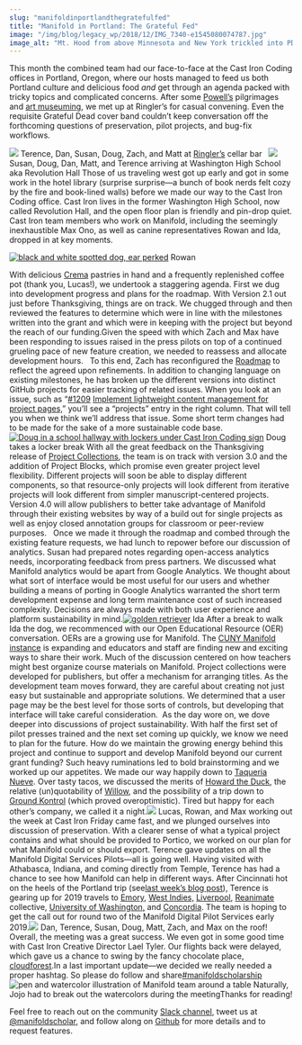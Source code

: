 ```yaml
---
slug: "manifoldinportlandthegratefulfed"
title: "Manifold in Portland: The Grateful Fed"
image: "/img/blog/legacy_wp/2018/12/IMG_7340-e1545080074787.jpg"
image_alt: "Mt. Hood from above Minnesota and New York trickled into PDX Wednesday to crystal blue skies and brilliant sunlight illuminating Mt. Hood"
---
```


This month the combined team had our face-to-face at the Cast Iron Coding offices in Portland, Oregon, where our hosts managed to feed us both Portland culture and delicious food _and_ get through an agenda packed with tricky topics and complicated concerns. After some [Powell’s](https://www.powells.com/) pilgrimages and [art museuming](https://portlandartmuseum.org/), we met up at Ringler’s for casual convening. Even the requisite Grateful Dead cover band couldn’t keep conversation off the forthcoming questions of preservation, pilot projects, and bug-fix workflows.

<!--truncate-->
 [![](/img/blog/legacy_wp/2018/12/IMG_7366-2.jpg)](/img/blog/legacy_wp/2018/12/IMG_7366-2.jpg) Terence, Dan, Susan, Doug, Zach, and Matt at [Ringler’s](https://www.mcmenamins.com/crystal-hotel/ringlers-annex) cellar bar &nbsp; [![](/img/blog/legacy_wp/2018/12/IMG_7381.jpg)](/img/blog/legacy_wp/2018/12/IMG_7381.jpg) Susan, Doug, Dan, Matt, and Terence arriving at Washington High School aka Revolution Hall Those of us traveling west got up early and got in some work in the hotel library (surprise surprise—a bunch of book nerds felt cozy by the fire and book-lined walls) before we made our way to the Cast Iron Coding office. Cast Iron lives in the former Washington High School, now called Revolution Hall, and the open floor plan is friendly and pin-drop quiet. Cast Iron team members who work on Manifold, including the seemingly inexhaustible Max Ono, as well as canine representatives Rowan and Ida, dropped in at key moments.

[![black and white spotted dog, ear perked](/img/blog/legacy_wp/2018/12/IMG_7390-e1545079489804.jpg)](/img/blog/legacy_wp/2018/12/IMG_7390-e1545079489804.jpg) Rowan

With delicious [Crema](https://www.cremabakery.com/home) pastries in hand and a frequently replenished coffee pot (thank you, Lucas!), we undertook a staggering agenda. First we dug into development progress and plans for the roadmap. With Version 2.1 out just before Thanksgiving, things are on track. We chugged through and then reviewed the features to determine which were in line with the milestones written into the grant and which were in keeping with the project but beyond the reach of our funding.Given the speed with which Zach and Max have been responding to issues raised in the press pilots on top of a continued grueling pace of new feature creation, we needed to reassess and allocate development hours. &nbsp; To this end, Zach has reconfigured the [Roadmap](https://github.com/ManifoldScholar/manifold/projects/7) to reflect the agreed upon refinements. In addition to changing language on existing milestones, he has broken up the different versions into distinct GitHub projects for easier tracking of related issues. When you look at an issue, such as “[#1209](https://github.com/ManifoldScholar/manifold/projects/11#card-15564015) [Implement lightweight content management for project pages,](https://github.com/ManifoldScholar/manifold/issues/1209)” you’ll see a “projects” entry in the right column. That will tell you when we think we’ll address that issue. Some short term changes had to be made for the sake of a more sustainable code base.[![Doug in a school hallway with lockers under Cast Iron Coding sign](/img/blog/legacy_wp/2018/12/IMG_7388-e1545079499869.jpg)](/img/blog/legacy_wp/2018/12/IMG_7388-e1545079499869.jpg) Doug takes a locker break With all the great feedback on the Thanksgiving release of [Project Collections](http://blog.manifoldapp.org/2018/10/10/introducing-project-collections/), the team is on track with version 3.0 and the addition of Project Blocks, which promise even greater project level flexibility. Different projects will soon be able to display different components, so that resource-only projects will look different from iterative projects will look different from simpler manuscript-centered projects. Version 4.0 will allow publishers to better take advantage of Manifold through their existing websites by way of a build out for single projects as well as enjoy closed annotation groups for classroom or peer-review purposes. &nbsp; Once we made it through the roadmap and combed through the existing feature requests, we had lunch to repower before our discussion of analytics. Susan had prepared notes regarding open-access analytics needs, incorporating feedback from press partners. We discussed what Manifold analytics would be apart from Google Analytics. We thought about what sort of interface would be most useful for our users and whether building a means of porting in Google Analytics warranted the short term development expense and long term maintenance cost of such increased complexity. Decisions are always made with both user experience and platform sustainability in mind.[![golden retriever](/img/blog/legacy_wp/2018/12/IMG_7396.jpg)](/img/blog/legacy_wp/2018/12/IMG_7396.jpg) Ida After a break to walk Ida the dog, we recommenced with our Open Educational Resource (OER) conversation. OERs are a growing use for Manifold. The [CUNY Manifold instance](http://cuny.manifoldapp.org) is expanding and educators and staff are finding new and exciting ways to share their work. Much of the discussion centered on how teachers might best organize course materials on Manifold. Project collections were developed for publishers, but offer a mechanism for arranging titles. As the development team moves forward, they are careful about creating not just easy but sustainable and appropriate solutions. We determined that a user page may be the best level for those sorts of controls, but developing that interface will take careful consideration.&nbsp; As the day wore on, we dove deeper into discussions of project sustainability. With half the first set of pilot presses trained and the next set coming up quickly, we know we need to plan for the future. How do we maintain the growing energy behind this project and continue to support and develop Manifold beyond our current grant funding? Such heavy ruminations led to bold brainstorming and we worked up our appetites. We made our way happily down to [Taqueria Nueve](http://www.taquerianueve.com/). Over tasty tacos, we discussed the merits of [Howard the Duck](https://www.imdb.com/title/tt0091225/), the relative (un)quotability of [Willow](https://www.imdb.com/title/tt0096446/), and the possibility of a trip down to [Ground Kontrol](https://groundkontrol.com/) (which proved overoptimistic). Tired but happy for each other’s company, we called it a night.[![](/img/blog/legacy_wp/2018/12/IMG_7428.jpg)](/img/blog/legacy_wp/2018/12/IMG_7428.jpg) Lucas, Rowan, and Max working out the week at Cast Iron Friday came fast, and we plunged ourselves into discussion of preservation. With a clearer sense of what a typical project contains and what should be provided to Portico, we worked on our plan for what Manifold could or should export. Terence gave updates on all the Manifold Digital Services Pilots—all is going well. Having visited with Athabasca, Indiana, and coming directly from Temple, Terence has had a chance to see how Manifold can help in different ways. After Cincinnati hot on the heels of the Portland trip (see[last week’s blog post](http://blog.manifoldapp.org/2018/12/14/manifold-digital-services-spotlight-university-of-cincinnati-press/)), Terence is gearing up for 2019 travels to [Emory](http://fchi.emory.edu/digitalpublishing/index.html), [West Indies,](http://www.uwipress.com/) [Liverpool](https://liverpooluniversitypress.co.uk), [Reanimate](http://reanimatepublishing.org) collective, [University of Washington,](http://www.washington.edu/uwpress/) and [Concordia](http://www.concordia.ca/press.html). The team is hoping to get the call out for round two of the Manifold Digital Pilot Services early 2019.[![](/img/blog/legacy_wp/2018/12/IMG_7406-2.jpg)](/img/blog/legacy_wp/2018/12/IMG_7406-2.jpg) Dan, Terence, Susan, Doug, Matt, Zach, and Max on the roof! Overall, the meeting was a great success. We even got in some good time with Cast Iron Creative Director Lael Tyler. Our flights back were delayed, which gave us a chance to swing by the fancy chocolate place, [cloudforest](https://www.cloudforest.shop/).In a last important update—we decided we really needed a proper hashtag. So please do follow and share[#manifoldscholarship](https://twitter.com/search?q=%23manifoldscholarship&src=tyah)![![pen and watercolor illustration of Manifold team around a table](/img/blog/legacy_wp/2018/12/IMG_7420.jpg)](/img/blog/legacy_wp/2018/12/IMG_7420.jpg) Naturally, Jojo had to break out the watercolors during the meetingThanks for reading!

Feel free to reach out on the community [Slack channel](https://manifold-slackin.herokuapp.com/), tweet us at [@manifoldscholar](https://twitter.com/ManifoldScholar), and follow along on [Github](https://github.com/ManifoldScholar/manifold) for more details and to request features. &nbsp; &nbsp; &nbsp;

